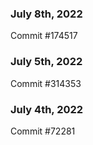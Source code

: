 ### July 8th, 2022

Commit #174517

### July 5th, 2022

Commit #314353


### July 4th, 2022

Commit #72281
